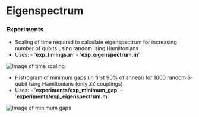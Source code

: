 # Eigenspectrum

### Experiments

-   Scaling of time required to calculate eigenspectrum for increasing number of qubits using random Ising Hamiltonians
   -   Uses: 
      -   '**exp_timings.m**'
      -   '**exp_eigenspectrum.m**'

![Image of time scaling](images/time_scaling.png)

-   Histrogram of minimum gaps (in first 90% of anneal) for 1000 random 6-qubit Ising Hamiltonians (only ZZ couplings)
   -   Uses: 
      -   '**experiments/exp_minimum_gap**'
      -   '**experiments/exp_eigenspectrum.m**'

![Image of minimum gaps](images/minimum_gaps.png)